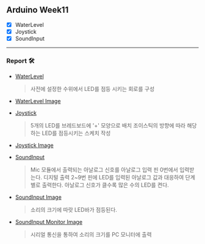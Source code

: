 ## Arduino Week11

* [x] WaterLevel
* [x] Joystick
* [x] SoundInput
---
### Report 🛠

- [WaterLevel](https://github.com/monegit/arduino-prj/tree/main/report/Week11/result/1._WaterLevel)

  > 사전에 설정한 수위에서 LED를 점등 시키는 회로를 구성

- [WaterLevel Image](https://github.com/monegit/arduino-prj/blob/main/report/Week11/result/1._WaterLevel/image.jpg)

- [Joystick](https://github.com/monegit/arduino-prj/tree/main/report/Week11/result/2._Joystick)

  > 5개의 LED를 브레드보드에 '+' 모양으로 배치
  > 조이스틱의 방향에 따라 해당하는 LED를 점등시키는 스케치 작성

- [Joystick Image](https://github.com/monegit/arduino-prj/blob/main/report/Week11/result/2._Joystick/image.jpg)

- [SoundInput](https://github.com/monegit/arduino-prj/tree/main/report/Week11/result/3._SoundInput)

  > Mic 모듈에서 출력되는 아날로그 신호를 아날로그 입력 핀 0번에서 입력받는다.
  > 디지털 출력 2~9번 핀에 LED를 입력된 아날로그 값과 대응하여 단계별로 출력한다.
  > 아날로그 신호가 클수록 많은 수의 LED를 켠다.

- [SoundInput Image](https://github.com/monegit/arduino-prj/blob/main/report/Week11/result/3._SoundInput/image.jpg)
  
  > 소리의 크기에 따랏 LED바가 점등된다.

- [SoundInput Monitor Image](https://github.com/monegit/arduino-prj/blob/main/report/Week11/result/3._SoundInput/monitor.png)

  > 시리얼 통신을 통하여 소리의 크기를 PC 모니터에 출력
